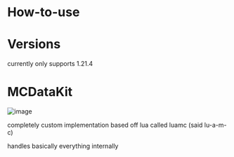# How-to-use

# Versions
currently only supports 1.21.4

# MCDataKit

![image](https://github.com/user-attachments/assets/e54389ca-acf1-4422-8837-d30fa92b589b)

completely custom implementation based off lua called luamc (said lu-a-m-c)

handles basically everything internally
